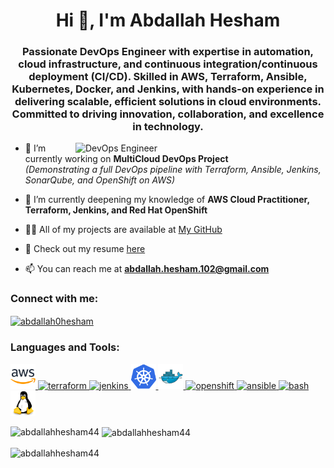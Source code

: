 <h1 align="center">Hi 👋, I'm Abdallah Hesham</h1>
<h3 align="center">Passionate DevOps Engineer with expertise in automation, cloud infrastructure, and continuous integration/continuous deployment (CI/CD). Skilled in AWS, Terraform, Ansible, Kubernetes, Docker, and Jenkins, with hands-on experience in delivering scalable, efficient solutions in cloud environments. Committed to driving innovation, collaboration, and excellence in technology.</h3>

<img align="right" alt="DevOps Engineer" width="400" src="https://media.giphy.com/media/R03zWv5p1oNSQd91EP/giphy.gif" />

- 🔭 I’m currently working on **MultiCloud DevOps Project**  
  _(Demonstrating a full DevOps pipeline with Terraform, Ansible, Jenkins, SonarQube, and OpenShift on AWS)_

- 🌱 I’m currently deepening my knowledge of **AWS Cloud Practitioner, Terraform, Jenkins, and Red Hat OpenShift**

- 👨‍💻 All of my projects are available at [My GitHub](https://github.com/AbdallahHesham44)

- 📄 Check out my resume [here](https://drive.google.com/file/d/1FGG4IA57I4D8d1_4CLD0eFjSdcDw5ItM/view?usp=sharing)

- 📫 You can reach me at **abdallah.hesham.102@gmail.com**

<h3 align="left">Connect with me:</h3>
<p align="left">
  <a href="https://linkedin.com/in/abdallah0hesham" target="blank"><img align="center" src="https://raw.githubusercontent.com/rahuldkjain/github-profile-readme-generator/master/src/images/icons/Social/linked-in-alt.svg" alt="abdallah0hesham" height="30" width="40" /></a>
</p>

<h3 align="left">Languages and Tools:</h3>
<p align="left">
  <a href="https://aws.amazon.com" target="_blank" rel="noreferrer">
    <img src="https://raw.githubusercontent.com/devicons/devicon/master/icons/amazonwebservices/amazonwebservices-original-wordmark.svg" alt="aws" width="40" height="40"/>
  </a>
  <a href="https://www.terraform.io" target="_blank" rel="noreferrer">
    <img src="https://www.vectorlogo.zone/logos/terraformio/terraformio-icon.svg" alt="terraform" width="40" height="40"/>
  </a>
  <a href="https://www.jenkins.io" target="_blank" rel="noreferrer">
    <img src="https://www.vectorlogo.zone/logos/jenkins/jenkins-icon.svg" alt="jenkins" width="40" height="40"/>
  </a>
  <a href="https://kubernetes.io" target="_blank" rel="noreferrer">
    <img src="https://raw.githubusercontent.com/devicons/devicon/master/icons/kubernetes/kubernetes-plain.svg" alt="kubernetes" width="40" height="40"/>
  </a>
  <a href="https://www.docker.com/" target="_blank" rel="noreferrer">
    <img src="https://raw.githubusercontent.com/devicons/devicon/master/icons/docker/docker-original.svg" alt="docker" width="40" height="40"/>
  </a>
  <a href="https://www.redhat.com/en/technologies/cloud-computing/openshift" target="_blank" rel="noreferrer">
    <img src="https://www.vectorlogo.zone/logos/openshift/openshift-icon.svg" alt="openshift" width="40" height="40"/>
  </a>
  <a href="https://www.ansible.com/" target="_blank" rel="noreferrer">
    <img src="https://www.vectorlogo.zone/logos/ansible/ansible-icon.svg" alt="ansible" width="40" height="40"/>
  </a>
  <a href="https://www.gnu.org/software/bash/" target="_blank" rel="noreferrer">
    <img src="https://www.vectorlogo.zone/logos/gnu_bash/gnu_bash-icon.svg" alt="bash" width="40" height="40"/>
  </a>
  <a href="https://www.linux.org" target="_blank" rel="noreferrer">
    <img src="https://raw.githubusercontent.com/devicons/devicon/master/icons/linux/linux-original.svg" alt="linux" width="40" height="40"/>
  </a>
</p>

<p><img align="left" src="https://github-readme-stats.vercel.app/api/top-langs?username=abdallahhesham44&show_icons=true&locale=en&layout=compact" alt="abdallahhesham44" /></p>

<p>&nbsp;<img align="center" src="https://github-readme-stats.vercel.app/api?username=abdallahhesham44&show_icons=true&locale=en" alt="abdallahhesham44" /></p>

<p><img align="center" src="https://github-readme-streak-stats.herokuapp.com/?user=abdallahhesham44&" alt="abdallahhesham44" /></p>
